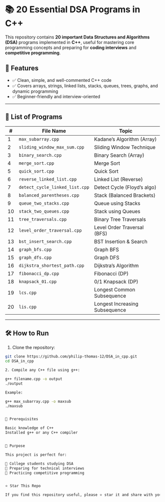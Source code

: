 # 📚 20 Essential DSA Programs in C++

This repository contains **20 important Data Structures and Algorithms (DSA)** programs implemented in **C++**, useful for mastering core programming concepts and preparing for **coding interviews** and **competitive programming**.

## 📌 Features

- ✅ Clean, simple, and well-commented C++ code
- ✅ Covers arrays, strings, linked lists, stacks, queues, trees, graphs, and dynamic programming
- ✅ Beginner-friendly and interview-oriented

---

## 📂 List of Programs

| #  | File Name                      | Topic                         |
|----|-------------------------------|-------------------------------|
| 1  | `max_subarray.cpp`            | Kadane’s Algorithm (Array)    |
| 2  | `sliding_window_max_sum.cpp`  | Sliding Window Technique      |
| 3  | `binary_search.cpp`           | Binary Search (Array)         |
| 4  | `merge_sort.cpp`              | Merge Sort                    |
| 5  | `quick_sort.cpp`              | Quick Sort                    |
| 6  | `reverse_linked_list.cpp`     | Linked List (Reverse)         |
| 7  | `detect_cycle_linked_list.cpp`| Detect Cycle (Floyd’s algo)   |
| 8  | `balanced_parentheses.cpp`    | Stack (Balanced Brackets)     |
| 9  | `queue_two_stacks.cpp`        | Queue using Stacks            |
| 10 | `stack_two_queues.cpp`        | Stack using Queues            |
| 11 | `tree_traversals.cpp`         | Binary Tree Traversals        |
| 12 | `level_order_traversal.cpp`   | Level Order Traversal (BFS)   |
| 13 | `bst_insert_search.cpp`       | BST Insertion & Search        |
| 14 | `graph_bfs.cpp`               | Graph BFS                     |
| 15 | `graph_dfs.cpp`               | Graph DFS                     |
| 16 | `dijkstra_shortest_path.cpp`  | Dijkstra’s Algorithm          |
| 17 | `fibonacci_dp.cpp`            | Fibonacci (DP)                |
| 18 | `knapsack_01.cpp`             | 0/1 Knapsack (DP)             |
| 19 | `lcs.cpp`                     | Longest Common Subsequence    |
| 20 | `lis.cpp`                     | Longest Increasing Subsequence|

---

## 🛠️ How to Run

1. Clone the repository:

```bash
git clone https://github.com/philip-thomas-12/DSA_in_cpp.git
cd DSA_in_cpp

2. Compile any C++ file using g++:

g++ filename.cpp -o output
./output

Example:

g++ max_subarray.cpp -o maxsub
./maxsub


📖 Prerequisites

Basic knowledge of C++
Installed g++ or any C++ compiler


🎯 Purpose

This project is perfect for:

📘 College students studying DSA
💼 Preparing for technical interviews
🧠 Practicing competitive programming


⭐ Star This Repo

If you find this repository useful, please ⭐ star it and share with your friends!

